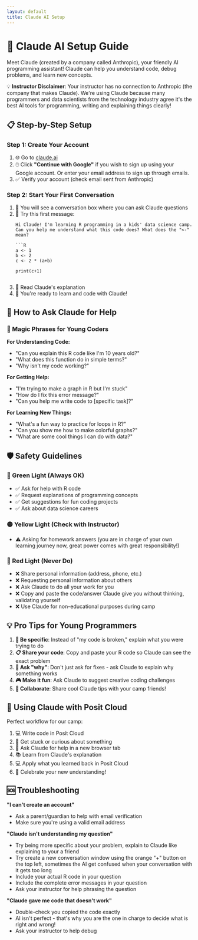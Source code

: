 ```yaml
---
layout: default
title: Claude AI Setup
---
```


# 🤖 Claude AI Setup Guide

Meet Claude (created by a company called Anthropic), your friendly AI programming assistant! Claude can help you understand code, debug problems, and learn new concepts. 

💡 **Instructor Disclaimer**: Your instructor has no connection to Anthropic (the company that makes Claude). We're using Claude because many programmers and data scientists from the technology industry agree it's the best AI tools for programming, writing and explaining things clearly!

## 📋 Step-by-Step Setup

### Step 1: Create Your Account

1. 🌐 Go to [claude.ai](https://claude.ai)
2. 🖱️ Click **"Continue with Google"** if you wish to sign up using your Google account. Or enter your email address to sign up through emails.
3. ✅ Verify your account (check email sent from Anthropic)

### Step 2: Start Your First Conversation

1. 💬 You will see a conversation box where you can ask Claude questions
2. 🎯 Try this first message:
   ```
   Hi Claude! I'm learning R programming in a kids' data science camp. 
   Can you help me understand what this code does? What does the "<-" mean?
   
   ```R
   a <- 1
   b <- 2
   c <- 2 * (a+b)

   print(c+1)
   ```
   ```
3. 📖 Read Claude's explanation
4. 🎉 You're ready to learn and code with Claude!

## 🎯 How to Ask Claude for Help

### 🔮 Magic Phrases for Young Coders

**For Understanding Code:**
- "Can you explain this R code like I'm 10 years old?"
- "What does this function do in simple terms?"
- "Why isn't my code working?"

**For Getting Help:**
- "I'm trying to make a graph in R but I'm stuck"
- "How do I fix this error message?"
- "Can you help me write code to [specific task]?"

**For Learning New Things:**
- "What's a fun way to practice for loops in R?"
- "Can you show me how to make colorful graphs?"
- "What are some cool things I can do with data?"

## 🛡️ Safety Guidelines

### 🚦 Green Light (Always OK)
- ✅ Ask for help with R code
- ✅ Request explanations of programming concepts
- ✅ Get suggestions for fun coding projects
- ✅ Ask about data science careers

### 🟡 Yellow Light (Check with Instructor)
- ⚠️ Asking for homework answers (you are in charge of your own learning journey now, great power comes with great responsibility!)

### 🔴 Red Light (Never Do)
- ❌ Share personal information (address, phone, etc.)
- ❌ Requesting personal information about others
- ❌ Ask Claude to do all your work for you
- ❌ Copy and paste the code/answer Claude give you without thinking, validating yourself
- ❌ Use Claude for non-educational purposes during camp

## 💡 Pro Tips for Young Programmers

1. **🎯 Be specific**: Instead of "my code is broken," explain what you were trying to do
2. **📋 Share your code**: Copy and paste your R code so Claude can see the exact problem
3. **🤔 Ask "why"**: Don't just ask for fixes - ask Claude to explain why something works
4. **🎮 Make it fun**: Ask Claude to suggest creative coding challenges
5. **👥 Collaborate**: Share cool Claude tips with your camp friends!

## 🔄 Using Claude with Posit Cloud

Perfect workflow for our camp:

1. 💻 Write code in Posit Cloud
2. 🤔 Get stuck or curious about something
3. 🤖 Ask Claude for help in a new browser tab
4. 📚 Learn from Claude's explanation
5. 💻 Apply what you learned back in Posit Cloud
6. 🎉 Celebrate your new understanding!

## 🆘 Troubleshooting

**"I can't create an account"**
- Ask a parent/guardian to help with email verification
- Make sure you're using a valid email address

**"Claude isn't understanding my question"**
- Try being more specific about your problem, explain to Claude like explaining to your a friend
- Try create a new conversation window using the orange "+" button on the top left, sometimes the AI get confused when your conversation with it gets too long
- Include your actual R code in your question
- Include the complete error messages in your question
- Ask your instructor for help phrasing the question

**"Claude gave me code that doesn't work"**
- Double-check you copied the code exactly
- AI isn't perfect - that's why you are the one in charge to decide what is right and wrong!
- Ask your instructor to help debug


